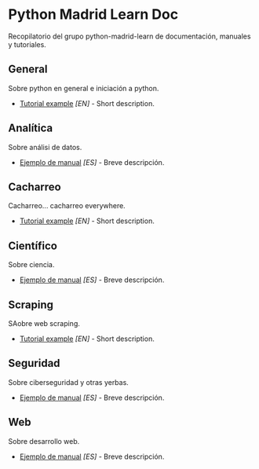 # Python Madrid Learn Doc

Recopilatorio del grupo python-madrid-learn de documentación, manuales y tutoriales.


## General

Sobre python en general e iniciación a python.

- [Tutorial example](http://wxample.com) *[EN]* - Short description.


## Analítica

Sobre análisi de datos.

- [Ejemplo de manual](http://example.com) *[ES]* - Breve descripción.


## Cacharreo

Cacharreo... cacharreo everywhere.

- [Tutorial example](http://wxample.com) *[EN]* - Short description.


## Científico

Sobre ciencia.

- [Ejemplo de manual](http://example.com) *[ES]* - Breve descripción.


## Scraping

SAobre web scraping.

- [Tutorial example](http://wxample.com) *[EN]* - Short description.


## Seguridad

Sobre ciberseguridad y otras yerbas.

- [Ejemplo de manual](http://example.com) *[ES]* - Breve descripción.



## Web

Sobre desarrollo web.

- [Ejemplo de manual](http://example.com) *[ES]* - Breve descripción.
